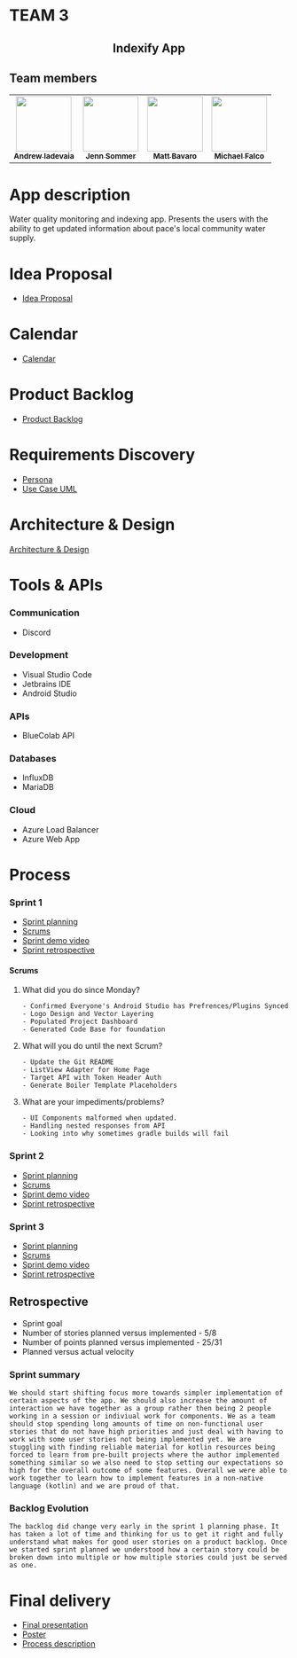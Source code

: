 # TEAM 3

<h2 align="center">Indexify App</h1>

## Team members

<!-- prettier-ignore-start -->
<!-- markdownlint-disable -->
<table>
  <tbody>
    <tr>
      <td align="center"><a href="https://github.com/andrewiadevaia"><img src="https://avatars.githubusercontent.com/u/1499479?v=3?s=100" width="100px;" alt=""/><br /><sub><b>Andrew Iadevaia</b></sub></a><br/></td>
      <td align="center"><a href="https://github.com/jennsommer02"><img src="https://avatars.githubusercontent.com/u/95663014?v=3?s=100" width="100px;" alt=""/><br /><sub><b>Jenn Sommer</b></sub></a><br/></td>
      <td align="center"><a href="https://github.com/Mattbavaro32"><img src="https://avatars.githubusercontent.com/u/93224332?v=3?s=100" width="100px;" alt=""/><br /><sub><b>Matt Bavaro</b></sub></a><br/></td>
      <td align="center"><a href="https://github.com/Falco-code"><img src="https://avatars.githubusercontent.com/u/82824651?v=3?s=100" width="100px;" alt=""/><br /><sub><b>Michael Falco</b></sub></a><br/></td>
    </tr>
  </tbody>
</table>

<!-- markdownlint-restore -->
<!-- prettier-ignore-end -->

# App description
Water quality monitoring and indexing app. Presents the users with the ability to get updated information about pace's local community water supply.

# Idea Proposal
* [Idea Proposal](documents/IdeaProposal.md)

# Calendar
* [Calendar](https://calendar.google.com/calendar/u/0?cid=aXZoMmU3NjhzMjRkdGlxZWYwcXZvbzhxcjBAZ3JvdXAuY2FsZW5kYXIuZ29vZ2xlLmNvbQ)

# Product Backlog
* [Product Backlog](https://docs.google.com/spreadsheets/d/1pazKeT9Bxtusb0r9nfrSDZGlBs2pEJp0zhjorNtGFBg/edit?usp=sharing)

# Requirements Discovery
* [Persona](documents/persona.pdf)
* [Use Case UML](documents/usecase.pdf)

# Architecture & Design
[Architecture & Design]()

# Tools & APIs

### Communication
* Discord

### Development
* Visual Studio Code
* Jetbrains IDE
* Android Studio

### APIs
* BlueColab API

### Databases
* InfluxDB
* MariaDB

### Cloud
* Azure Load Balancer
* Azure Web App

# Process

### Sprint 1

* [Sprint planning](https://docs.google.com/spreadsheets/d/1pazKeT9Bxtusb0r9nfrSDZGlBs2pEJp0zhjorNtGFBg/edit?usp=sharing)
* [Scrums]()
* [Sprint demo video]()
* [Sprint retrospective]()

#### Scrums

1. What did you do since Monday?
    ```
    - Confirmed Everyone's Android Studio has Prefrences/Plugins Synced
    - Logo Design and Vector Layering
    - Populated Project Dashboard
    - Generated Code Base for foundation
    ```
2. What will you do until the next Scrum?
    ```
    - Update the Git README
    - ListView Adapter for Home Page
    - Target API with Token Header Auth
    - Generate Boiler Template Placeholders
    ```
3. What are your impediments/problems?
    ```
    - UI Components malformed when updated.
    - Handling nested responses from API
    - Looking into why sometimes gradle builds will fail
    ```

### Sprint 2

* [Sprint planning]()
* [Scrums]()
* [Sprint demo video]()
* [Sprint retrospective]()

### Sprint 3

* [Sprint planning]()
* [Scrums]()
* [Sprint demo video]()
* [Sprint retrospective]()

## Retrospective

*	Sprint goal
*	Number of stories planned versus implemented - 5/8
*	Number of points planned versus implemented - 25/31
*	Planned versus actual velocity

### Sprint summary
```We should start shifting focus more towards simpler implementation of certain aspects of the app. We should also increase the amount of interaction we have together as a group rather then being 2 people working in a session or indiviual work for components. We as a team should stop spending long amounts of time on non-functional user stories that do not have high priorities and just deal with having to work with some user stories not being implemented yet. We are stuggling with finding reliable material for kotlin resources being forced to learn from pre-built projects where the author implemented something similar so we also need to stop setting our expectations so high for the overall outcome of some features. Overall we were able to work together to learn how to implement features in a non-native language (kotlin) and we are proud of that.```

### Backlog Evolution
```The backlog did change very early in the sprint 1 planning phase. It has taken a lot of time and thinking for us to get it right and fully understand what makes for good user stories on a product backlog. Once we started sprint planned we understood how a certain story could be broken down into multiple or how multiple stories could just be served as one.```


# Final delivery

* [Final presentation]()
* [Poster]()
* [Process description]()
